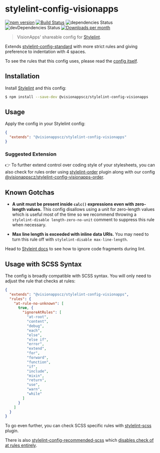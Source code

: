 # stylelint-config-visionapps

[![npm version](http://img.shields.io/npm/v/@visionappscz/stylelint-config-visionapps.svg)](https://www.npmjs.org/package/@visionappscz/stylelint-config-visionapps)
[![Build Status](https://github.com/visionappscz/stylelint-config-visionapps/workflows/Build%20and%20run%20tests/badge.svg)](https://github.com/visionappscz/stylelint-config-visionapps/actions)
![dependencies Status](https://img.shields.io/david/visionappscz/stylelint-config-visionapps)
![devDependencies Status](https://img.shields.io/david/dev/visionappscz/stylelint-config-visionapps)
[![Downloads per month](https://img.shields.io/npm/dm/@visionappscz/stylelint-config-visionapps.svg?style=flat)](https://npmcharts.com/compare/@visionappscz/stylelint-config-visionapps)

> VisionApps' shareable config for [Stylelint](https://github.com/stylelint/stylelint).

Extends [stylelint-config-standard](https://github.com/stylelint/stylelint-config-standard)
with more strict rules and giving preference to indentation with 4 spaces.

To see the rules that this config uses, please read the
[config itself](./index.js).

## Installation

Install [Stylelint](https://github.com/stylelint/stylelint) and this config:

```bash
$ npm install --save-dev @visionappscz/stylelint-config-visionapps
```

## Usage

Apply the config in your Stylelint config:

```json
{
  "extends": "@visionappscz/stylelint-config-visionapps"
}
```

### Suggested Extension

👉 To further extend control over coding style of your stylesheets, you can also
check for rules order using
[stylelint-order](https://github.com/hudochenkov/stylelint-order) plugin along
with our config
[@visionappscz/stylelint-config-visionapps-order](https://github.com/visionappscz/stylelint-config-visionapps-order).

## Known Gotchas

- **A unit must be present inside `calc()` expressions even with zero-length
  values.** This config disallows using a unit for zero-length values which
  is useful most of the time so we recommend throwing a
  `stylelint-disable length-zero-no-unit` comment to suppress this rule when
  necessary.

- **Max line length is exceeded with inline data URIs.** You may need to turn
  this rule off with `stylelint-disable max-line-length`.

Head to
[Styleint docs](https://github.com/stylelint/stylelint/blob/master/docs/user-guide/ignore-code.md)
to see how to ignore code fragments during lint.

## Usage with SCSS Syntax

The config is broadly compatible with SCSS syntax. You will only need to adjust
the rule that checks at rules:

```json
{
  "extends": "@visionappscz/stylelint-config-visionapps",
  "rules": {
    "at-rule-no-unknown": [
      true, {
        "ignoreAtRules": [
          "at-root",
          "content",
          "debug",
          "each",
          "else",
          "else if",
          "error",
          "extend",
          "for",
          "forward",
          "function",
          "if",
          "include",
          "mixin",
          "return",
          "use",
          "warn",
          "while"
        ]
      }
    ]
  }
}
```

To go even further, you can check SCSS specific rules with
[stylelint-scss](https://github.com/kristerkari/stylelint-scss) plugin.

There is also
[stylelint-config-recommended-scss](https://github.com/kristerkari/stylelint-config-recommended-scss)
which
[disables check of at rules entirely](https://github.com/kristerkari/stylelint-config-recommended-scss/blob/master/index.js).
